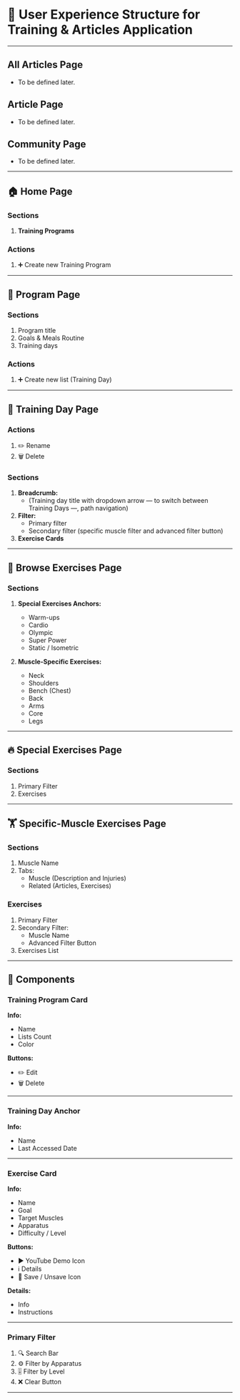 # 🧭 User Experience Structure for Training & Articles Application

---

## **All Articles Page**
- To be defined later.

## **Article Page**
- To be defined later.

## **Community Page**
- To be defined later.

---

## **🏠 Home Page**

### **Sections**
1. **Training Programs**

### **Actions**
1. ➕ Create new Training Program

---

## **📘 Program Page**

### **Sections**
1. Program title  
2. Goals & Meals Routine  
3. Training days

### **Actions**
1. ➕ Create new list (Training Day)

---

## **📅 Training Day Page**

### **Actions**
1. ✏️ Rename  
2. 🗑️ Delete

### **Sections**
1. **Breadcrumb:**  
   - (Training day title with dropdown arrow — to switch between Training Days —, path navigation)
2. **Filter:**  
   - Primary filter  
   - Secondary filter (specific muscle filter and advanced filter button)
3. **Exercise Cards**

---

## **💪 Browse Exercises Page**

### **Sections**
1. **Special Exercises Anchors:**  
   - Warm-ups  
   - Cardio  
   - Olympic  
   - Super Power  
   - Static / Isometric

2. **Muscle-Specific Exercises:**  
   - Neck  
   - Shoulders  
   - Bench (Chest)  
   - Back  
   - Arms  
   - Core  
   - Legs

---

## **🔥 Special Exercises Page**

### **Sections**
1. Primary Filter  
2. Exercises

---

## **🏋️ Specific-Muscle Exercises Page**

### **Sections**
1. Muscle Name  
2. Tabs:  
   - Muscle (Description and Injuries)  
   - Related (Articles, Exercises)

### **Exercises**
1. Primary Filter  
2. Secondary Filter:  
   - Muscle Name  
   - Advanced Filter Button  
3. Exercises List

---

## **🧱 Components**

### **Training Program Card**
**Info:**
- Name  
- Lists Count  
- Color  

**Buttons:**
- ✏️ Edit  
- 🗑️ Delete

---

### **Training Day Anchor**
**Info:**
- Name  
- Last Accessed Date

---

### **Exercise Card**
**Info:**
- Name  
- Goal  
- Target Muscles  
- Apparatus  
- Difficulty / Level

**Buttons:**
- ▶️ YouTube Demo Icon  
- ℹ️ Details  
- 💾 Save / Unsave Icon

**Details:**
- Info  
- Instructions

---

### **Primary Filter**
1. 🔍 Search Bar  
2. ⚙️ Filter by Apparatus  
3. 🎚️ Filter by Level  
4. ❌ Clear Button

---
